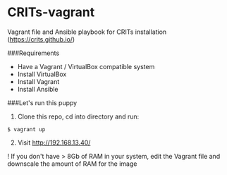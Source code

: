 CRITs-vagrant
=============

Vagrant file and Ansible playbook for CRITs installation (https://crits.github.io/)

###Requirements
* Have a Vagrant / VirtualBox compatible system
* Install VirtualBox
* Install Vagrant
* Install Ansible

###Let's run this puppy

1. Clone this repo, cd into directory and run:

  ```
  $ vagrant up
  ```
2. Visit http://192.168.13.40/

! If you don't have > 8Gb of RAM in your system, edit the Vagrant file and downscale the amount of RAM for the image
